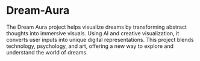 # Dream-Aura
The Dream Aura project helps visualize dreams by transforming abstract thoughts into immersive visuals. Using AI and creative visualization, it converts user inputs into unique digital representations. This project blends technology, psychology, and art, offering a new way to explore and understand the world of dreams.
